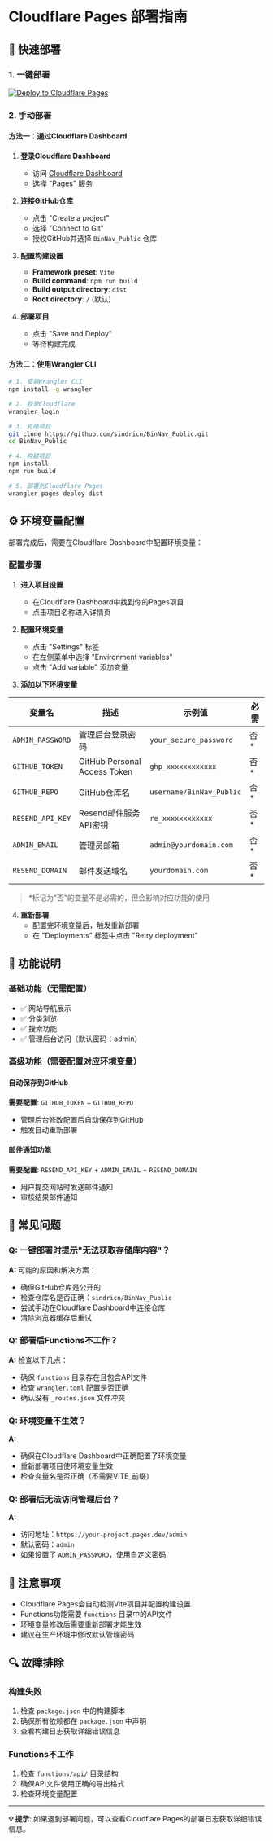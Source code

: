 # Cloudflare Pages 部署指南

## 🚀 快速部署

### 1. 一键部署

[![Deploy to Cloudflare Pages](https://deploy.workers.cloudflare.com/button)](https://deploy.workers.cloudflare.com/?url=https://github.com/sindricn/BinNav_Public)

### 2. 手动部署

#### 方法一：通过Cloudflare Dashboard

1. **登录Cloudflare Dashboard**
   - 访问 [Cloudflare Dashboard](https://dash.cloudflare.com/)
   - 选择 "Pages" 服务

2. **连接GitHub仓库**
   - 点击 "Create a project"
   - 选择 "Connect to Git"
   - 授权GitHub并选择 `BinNav_Public` 仓库

3. **配置构建设置**
   - **Framework preset**: `Vite`
   - **Build command**: `npm run build`
   - **Build output directory**: `dist`
   - **Root directory**: `/` (默认)

4. **部署项目**
   - 点击 "Save and Deploy"
   - 等待构建完成

#### 方法二：使用Wrangler CLI

```bash
# 1. 安装Wrangler CLI
npm install -g wrangler

# 2. 登录Cloudflare
wrangler login

# 3. 克隆项目
git clone https://github.com/sindricn/BinNav_Public.git
cd BinNav_Public

# 4. 构建项目
npm install
npm run build

# 5. 部署到Cloudflare Pages
wrangler pages deploy dist
```

## ⚙️ 环境变量配置

部署完成后，需要在Cloudflare Dashboard中配置环境变量：

### 配置步骤

1. **进入项目设置**
   - 在Cloudflare Dashboard中找到你的Pages项目
   - 点击项目名称进入详情页

2. **配置环境变量**
   - 点击 "Settings" 标签
   - 在左侧菜单中选择 "Environment variables"
   - 点击 "Add variable" 添加变量

3. **添加以下环境变量**

| 变量名 | 描述 | 示例值 | 必需 |
|--------|------|--------|------|
| `ADMIN_PASSWORD` | 管理后台登录密码 | `your_secure_password` | 否* |
| `GITHUB_TOKEN` | GitHub Personal Access Token | `ghp_xxxxxxxxxxxx` | 否* |
| `GITHUB_REPO` | GitHub仓库名 | `username/BinNav_Public` | 否* |
| `RESEND_API_KEY` | Resend邮件服务API密钥 | `re_xxxxxxxxxxxx` | 否* |
| `ADMIN_EMAIL` | 管理员邮箱 | `admin@yourdomain.com` | 否* |
| `RESEND_DOMAIN` | 邮件发送域名 | `yourdomain.com` | 否* |

> *标记为"否"的变量不是必需的，但会影响对应功能的使用

4. **重新部署**
   - 配置完环境变量后，触发重新部署
   - 在 "Deployments" 标签中点击 "Retry deployment"

## 🔧 功能说明

### 基础功能（无需配置）
- ✅ 网站导航展示
- ✅ 分类浏览
- ✅ 搜索功能
- ✅ 管理后台访问（默认密码：admin）

### 高级功能（需要配置对应环境变量）

#### 自动保存到GitHub
**需要配置**: `GITHUB_TOKEN` + `GITHUB_REPO`
- 管理后台修改配置后自动保存到GitHub
- 触发自动重新部署

#### 邮件通知功能
**需要配置**: `RESEND_API_KEY` + `ADMIN_EMAIL` + `RESEND_DOMAIN`
- 用户提交网站时发送邮件通知
- 审核结果邮件通知

## 🚨 常见问题

### Q: 一键部署时提示"无法获取存储库内容"？
**A:** 可能的原因和解决方案：
- 确保GitHub仓库是公开的
- 检查仓库名是否正确：`sindricn/BinNav_Public`
- 尝试手动在Cloudflare Dashboard中连接仓库
- 清除浏览器缓存后重试

### Q: 部署后Functions不工作？
**A:** 检查以下几点：
- 确保 `functions` 目录存在且包含API文件
- 检查 `wrangler.toml` 配置是否正确
- 确认没有 `_routes.json` 文件冲突

### Q: 环境变量不生效？
**A:** 
- 确保在Cloudflare Dashboard中正确配置了环境变量
- 重新部署项目使环境变量生效
- 检查变量名是否正确（不需要VITE_前缀）

### Q: 部署后无法访问管理后台？
**A:** 
- 访问地址：`https://your-project.pages.dev/admin`
- 默认密码：`admin`
- 如果设置了 `ADMIN_PASSWORD`，使用自定义密码

## 📝 注意事项

- Cloudflare Pages会自动检测Vite项目并配置构建设置
- Functions功能需要 `functions` 目录中的API文件
- 环境变量修改后需要重新部署才能生效
- 建议在生产环境中修改默认管理密码

## 🔍 故障排除

### 构建失败
1. 检查 `package.json` 中的构建脚本
2. 确保所有依赖都在 `package.json` 中声明
3. 查看构建日志获取详细错误信息

### Functions不工作
1. 检查 `functions/api/` 目录结构
2. 确保API文件使用正确的导出格式
3. 检查环境变量配置

---

**💡 提示**: 如果遇到部署问题，可以查看Cloudflare Pages的部署日志获取详细错误信息。
